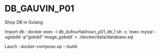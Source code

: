 # DB_GAUVIN_P01
Shop DB in Golang

Import db : docker exec -i db_dufourfakhouri_p01_db_1 sh -c 'exec mysql -ugobdd -p"gobdd" image_gobdd' < ./docker/data/database.sql

Lauch : docker-compose up --build